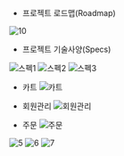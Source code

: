 - 프로젝트 로드맵(Roadmap)

![10](https://user-images.githubusercontent.com/105896884/169459503-79ccdc7a-f9e0-426c-8e1d-4b6c03bf85ea.PNG)

- 프로젝트 기술사양(Specs)

![스펙1](https://user-images.githubusercontent.com/105896884/169459345-8a82b2b0-2ce1-4987-a71e-eba4cb5185b8.PNG)
![스펙2](https://user-images.githubusercontent.com/105896884/169459391-2d150bbf-4a53-49dd-bc47-adbd7ad1010b.PNG)
![스펙3](https://user-images.githubusercontent.com/105896884/169459395-11a720d5-f010-4628-830e-4ad8f0ffdf0c.PNG)

- 카트
![카트](https://user-images.githubusercontent.com/105896884/169461827-01673522-e209-40a9-8134-ced6cfafa41b.PNG)

- 회원관리
![회원관리](https://user-images.githubusercontent.com/105896884/169461841-277803ff-5a65-4647-a91b-6b56628a81b5.PNG)

- 주문
![주문](https://user-images.githubusercontent.com/105896884/169461848-e9f0ecd8-4d6a-402c-b39a-716db18bedda.PNG)

![5](https://user-images.githubusercontent.com/105896884/169464088-3df75ed2-4e74-4a36-8b4a-4df01418ad47.PNG)
![6](https://user-images.githubusercontent.com/105896884/169464311-a666dd5c-623e-4fcd-856f-ca7e2582cffc.PNG)
![7](https://user-images.githubusercontent.com/105896884/169464166-94658556-0a42-4a66-b1c1-5fe7235a33b7.PNG)
